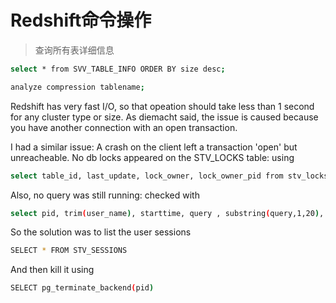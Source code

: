 # Redshift命令操作

>查询所有表详细信息

```bash
select * from SVV_TABLE_INFO ORDER BY size desc;
```

```bash
analyze compression tablename;
```

Redshift has very fast I/O, so that opeation should take less than 1 second for any cluster type or size. As diemacht said, the issue is caused because you have another connection with an open transaction.

I had a similar issue: A crash on the client left a transaction 'open' but unreacheable. No db locks appeared on the STV_LOCKS table: using

```bash
select table_id, last_update, lock_owner, lock_owner_pid from stv_locks;
```

Also, no query was still running: checked with

```bash
select pid, trim(user_name), starttime, query , substring(query,1,20), status from stv_recents where status='Running';
```

So the solution was to list the user sessions

```bash
SELECT * FROM STV_SESSIONS
```

And then kill it using

```bash
SELECT pg_terminate_backend(pid)
```
